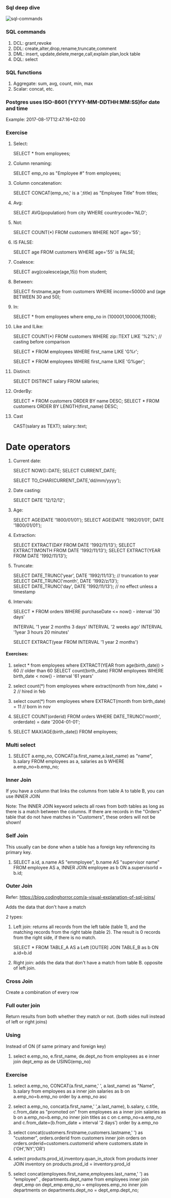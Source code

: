 ### Sql deep dive

![sql-commands](img/sql-basic.png)

### SQL commands

1. DCL: grant,revoke
2. DDL: create,alter,drop,rename,truncate,comment
3. DML: insert, update,delete,merge,call,explain plan,lock table
4. DQL: select

### SQL functions

1. Aggregate: sum, avg, count, min, max
2. Scalar: concat, etc.

### Postgres uses ISO-8601 (YYYY-MM-DDTHH:MM:SS)for date and time

Example: 2017-08-17T12:47:16+02:00

### Exercise

1. Select:

   SELECT \* from employees;

2. Column renaming:

   SELECT emp_no as "Employee #" from employees;

3. Column concatenation:

   SELECT CONCAT(emp_no,' is a ',title) as "Employee Title" from titles;

4. Avg:

   SELECT AVG(population) from city WHERE countrycode='NLD';

5. Not:

   SELECT COUNT(\*) FROM customers WHERE NOT age='55';

6. IS FALSE:

   SELECT age FROM customers WHERE age='55' is FALSE;

7. Coalesce:

   SELECT avg(coalesce(age,15)) from student;

8. Between:

   SELECT firstname,age from customers WHERE income<50000 and (age BETWEEN 30 and 50);

9. In:

   SELECT \* from employees where emp_no in (100001,100006,11008);

10. Like and ILike:

    SELECT COUNT(\*) FROM customers WHERE zip::TEXT LIKE '%2%'; // casting before comparison

    SELECT \* FROM employees WHERE first_name LIKE 'G%r';

    SELECT \* FROM employees WHERE first_name ILIKE 'G%ger';

11. Distinct:

    SELECT DISTINCT salary FROM salaries;

12. OrderBy:

    SELECT \* FROM customers ORDER BY name DESC;
    SELECT \* FROM customers ORDER BY LENGTH(first_name) DESC;

13. Cast

    CAST(salary as TEXT);
    salary::text;

# Date operators

1. Current date:

   SELECT NOW()::DATE;
   SELECT CURRENT_DATE;

   SELECT TO_CHAR(CURRENT_DATE,'dd/mm/yyyy');

2. Date casting:

   SELECT DATE '12/12/12';

3. Age:

   SELECT AGE(DATE '1800/01/01');
   SELECT AGE(DATE '1992/01/01', DATE '1800/01/01');

4. Extraction:

   SELECT EXTRACT(DAY FROM DATE '1992/11/13');
   SELECT EXTRACT(MONTH FROM DATE '1992/11/13');
   SELECT EXTRACT(YEAR FROM DATE '1992/11/13');

5. Truncate:

   SELECT DATE_TRUNC('year', DATE '1992/11/13'); // truncation to year
   SELECT DATE_TRUNC('month', DATE '1992/z/13');  
   SELECT DATE_TRUNC('day', DATE '1992/11/13'); // no effect unless a timestamp

6. Intervals:

   SELECT \* FROM orders WHERE purchaseDate <= now() - interval '30 days'

   INTERVAL '1 year 2 months 3 days'
   INTERVAL '2 weeks ago'
   INTERVAL '1year 3 hours 20 minutes'

   SELECT EXTRACT(year FROM INTERVAL '1 year 2 months')

#### Exercises:

1. select \* from employees where EXTRACT(YEAR from age(birth_date)) > 60 // older than 60
   SELECT count(birth_date) FROM employees WHERE birth_date < now() - interval '61 years'

2. select count(\*) from employees where extract(month from hire_date) = 2 // hired in feb

3. select count(\*) from employees where EXTRACT(month from birth_date) = 11 // born in nov

4. SELECT COUNT(orderid)
   FROM orders
   WHERE DATE_TRUNC('month', orderdate) = date '2004-01-01';

5. SELECT MAX(AGE(birth_date)) FROM employees;

### Multi select

1. SELECT a.emp_no, CONCAT(a.first_name,a.last_name) as "name", b.salary FROM employees as a, salaries as b WHERE a.emp_no=b.emp_no;

### Inner Join

If you have a column that links the columns from table A to table B, you can use INNER JOIN

Note: The INNER JOIN keyword selects all rows from both tables as long as there is a match between the columns. If there are records in the "Orders" table that do not have matches in "Customers", these orders will not be shown!

### Self Join

This usually can be done when a table has a foreign key referencing its primary key.

1. SELECT a.id, a.name AS "emmployee", b.name AS "supervisor name"
   FROM employee AS a, INNER JOIN employee as b ON a.supervisorId = b.id;

### Outer Join

Refer: https://blog.codinghorror.com/a-visual-explanation-of-sql-joins/

Adds the data that don't have a match

2 types:

1. Left join: returns all records from the left table (table 1), and the matching records from the right table (table 2).
   The result is 0 records from the right side, if there is no match.

   SELECT \*
   FROM TABLE_A AS a
   Left \[OUTER] JOIN TABLE_B as b
   ON a.id=b.id

2. Right join: adds the data that don't have a match from table B. opposite of left join.

### Cross Join

Create a combination of every row

### Full outer join

Return results from both whether they match or not. (both sides null instead of left or right joins)

### Using

Instead of ON (if same primary and foreign key)

1. select e.emp_no, e.first_name, de.dept_no
   from employees as e
   inner join dept_emp as de USING(emp_no)

### Exercise

1. select a.emp_no, CONCAT(a.first_name,' ', a.last_name) as "Name", b.salary
   from employees as a
   inner join salaries as b on a.emp_no=b.emp_no
   order by a.emp_no asc

2. select a.emp_no, concat(a.first_name,' ',a.last_name), b.salary, c.title, c.from_date as "promoted on"
   from employees as a
   inner join salaries as b on a.emp_no=b.emp_no
   inner join titles as c on c.emp_no=a.emp_no
   and c.from_date=(b.from_date + interval '2 days')
   order by a.emp_no

3. select concat(customers.firstname,customers.lastname,' ') as "customer", orders.orderid
   from customers
   inner join orders on orders.orderid=customers.customerid
   where customers.state in ('OH','NY','OR')

4. select products.prod_id,inventory.quan_in_stock
   from products
   inner JOIN inventory
   on products.prod_id = inventory.prod_id

5. select concat(employees.first_name,employees.last_name,' ') as "employee" , departments.dept_name
   from employees
   inner join dept_emp on dept_emp.emp_no = employees.emp_no
   inner join departments on departments.dept_no = dept_emp.dept_no;
